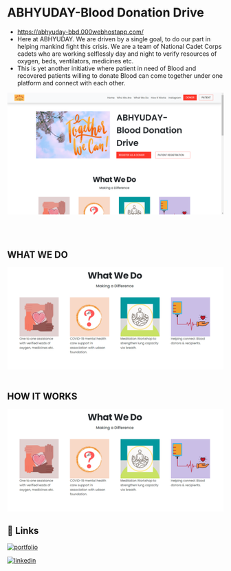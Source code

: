 # **ABHYUDAY-Blood Donation Drive**

* https://abhyuday-bbd.000webhostapp.com/
* Here at ABHYUDAY. We are driven by a single goal, to do our part in helping mankind fight this crisis. We are a team of National Cadet Corps cadets who are working selflessly day and night to verify resources of oxygen, beds, ventilators, medicines etc.
* This is yet another initiative where patient in need of Blood and recovered patients willing to donate Blood can come together under one platform and connect with each other.

<img src="images/home.png">

<br><br>

## **WHAT WE DO**
<img src="images/WHAT_WE_DO.png">

<br>
<br>

## **HOW IT WORKS**
<img src="images/WHAT_WE_DO.png">


## 🔗 Links
[![portfolio](https://img.shields.io/badge/my_portfolio-000?style=for-the-badge&logo=ko-fi&logoColor=white)](https://rohitkrtiwari.github.io/Portfolio)

[![linkedin](https://img.shields.io/badge/linkedin-0A66C2?style=for-the-badge&logo=linkedin&logoColor=white)](https://www.linkedin.com/in/rohit-tiwari-61a867168/)
